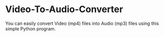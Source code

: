 # Video-To-Audio-Converter
You can easily convert Video (mp4) files into Audio (mp3) files using this simple Python program.

